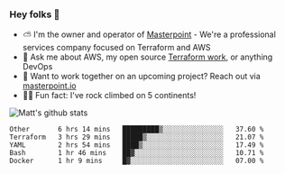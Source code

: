 

### Hey folks 👋

- ⛅️ I'm the owner and operator of [Masterpoint](https://masterpoint.io) - We're a professional services company focused on Terraform and AWS
- 💬 Ask me about AWS, my open source [Terraform work](https://github.com/masterpointio?q=terraform&type=&language=hcl), or anything DevOps
- 🔨 Want to work together on an upcoming project? Reach out via [masterpoint.io](https://masterpoint.io)
- 🧗‍♂️ Fun fact: I've rock climbed on 5 continents! 


![Matt's github stats](https://github-readme-stats.vercel.app/api?username=Gowiem&count_private=true&theme=cobalt&show_icons=true)

<!--START_SECTION:waka-->
```text
Other       6 hrs 14 mins   █████████▒░░░░░░░░░░░░░░░   37.60 % 
Terraform   3 hrs 29 mins   █████▒░░░░░░░░░░░░░░░░░░░   21.07 % 
YAML        2 hrs 54 mins   ████▒░░░░░░░░░░░░░░░░░░░░   17.49 % 
Bash        1 hr 46 mins    ██▓░░░░░░░░░░░░░░░░░░░░░░   10.71 % 
Docker      1 hr 9 mins     █▓░░░░░░░░░░░░░░░░░░░░░░░   07.00 % 
```
<!--END_SECTION:waka-->
